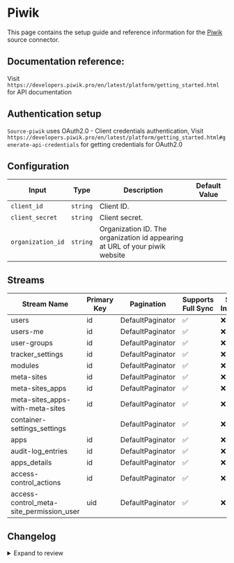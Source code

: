 # Piwik
This page contains the setup guide and reference information for the [Piwik](https://piwik.pro/) source connector.

## Documentation reference:
Visit `https://developers.piwik.pro/en/latest/platform/getting_started.html` for API documentation

## Authentication setup
`Source-piwik` uses OAuth2.0 - Client credentials authentication,
Visit `https://developers.piwik.pro/en/latest/platform/getting_started.html#generate-api-credentials` for getting credentials for OAuth2.0

## Configuration

| Input | Type | Description | Default Value |
|-------|------|-------------|---------------|
| `client_id` | `string` | Client ID.  |  |
| `client_secret` | `string` | Client secret.  |  |
| `organization_id` | `string` | Organization ID. The organization id appearing at URL of your piwik website |  |

## Streams
| Stream Name | Primary Key | Pagination | Supports Full Sync | Supports Incremental |
|-------------|-------------|------------|---------------------|----------------------|
| users | id | DefaultPaginator | ✅ |  ❌  |
| users-me | id | DefaultPaginator | ✅ |  ❌  |
| user-groups | id | DefaultPaginator | ✅ |  ❌  |
| tracker_settings | id | DefaultPaginator | ✅ |  ❌  |
| modules | id | DefaultPaginator | ✅ |  ❌  |
| meta-sites | id | DefaultPaginator | ✅ |  ❌  |
| meta-sites_apps | id | DefaultPaginator | ✅ |  ❌  |
| meta-sites_apps-with-meta-sites | id | DefaultPaginator | ✅ |  ❌  |
| container-settings_settings |  | DefaultPaginator | ✅ |  ❌  |
| apps | id | DefaultPaginator | ✅ |  ❌  |
| audit-log_entries | id | DefaultPaginator | ✅ |  ❌  |
| apps_details | id | DefaultPaginator | ✅ |  ❌  |
| access-control_actions | id | DefaultPaginator | ✅ |  ❌  |
| access-control_meta-site_permission_user | uid | DefaultPaginator | ✅ |  ❌  |

## Changelog

<details>
  <summary>Expand to review</summary>

| Version | Date | Pull Request | Subject |
| ------------------ | ------------ | --- | ---------------- |
| 0.0.12 | 2025-01-25 | [52515](https://github.com/airbytehq/airbyte/pull/52515) | Update dependencies |
| 0.0.11 | 2025-01-18 | [51926](https://github.com/airbytehq/airbyte/pull/51926) | Update dependencies |
| 0.0.10 | 2025-01-11 | [51365](https://github.com/airbytehq/airbyte/pull/51365) | Update dependencies |
| 0.0.9 | 2024-12-28 | [50744](https://github.com/airbytehq/airbyte/pull/50744) | Update dependencies |
| 0.0.8 | 2024-12-21 | [50253](https://github.com/airbytehq/airbyte/pull/50253) | Update dependencies |
| 0.0.7 | 2024-12-14 | [49728](https://github.com/airbytehq/airbyte/pull/49728) | Update dependencies |
| 0.0.6 | 2024-12-12 | [49356](https://github.com/airbytehq/airbyte/pull/49356) | Update dependencies |
| 0.0.5 | 2024-12-11 | [49103](https://github.com/airbytehq/airbyte/pull/49103) | Starting with this version, the Docker image is now rootless. Please note that this and future versions will not be compatible with Airbyte versions earlier than 0.64 |
| 0.0.4 | 2024-11-04 | [48305](https://github.com/airbytehq/airbyte/pull/48305) | Update dependencies |
| 0.0.3 | 2024-10-29 | [47931](https://github.com/airbytehq/airbyte/pull/47931) | Update dependencies |
| 0.0.2 | 2024-10-28 | [47569](https://github.com/airbytehq/airbyte/pull/47569) | Update dependencies |
| 0.0.1 | 2024-09-14 | [45586](https://github.com/airbytehq/airbyte/pull/45586) | Initial release by [@btkcodedev](https://github.com/btkcodedev) via Connector Builder |

</details>
